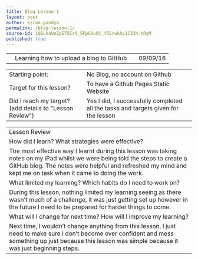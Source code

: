 ```yaml
---
title: Blog Lesson 1
layout: post
author: kiran.pandya
permalink: /blog-lesson-1/
source-id: 1QSLkaUnZpET5CrS_SFpGQuQC_f5SrwkAp1C3Jh-hRyM
published: true
---
```

<table>
  <tr>
    <td></td>
    <td>Learning how to upload a blog to GitHub</td>
    <td></td>
    <td>09/09/16</td>
  </tr>
</table>


<table>
  <tr>
    <td>Starting point:</td>
    <td>No Blog, no account on Github</td>
  </tr>
  <tr>
    <td>Target for this lesson?</td>
    <td>To have a Github Pages Static Website</td>
  </tr>
  <tr>
    <td>Did I reach my target? 
(add details to "Lesson Review")</td>
    <td> Yes I did, I successfully completed all the tasks and targets given for the lesson </td>
  </tr>
</table>


<table>
  <tr>
    <td>Lesson Review</td>
  </tr>
  <tr>
    <td>How did I learn? What strategies were effective? </td>
  </tr>
  <tr>
    <td>The most effective way I learnt during this lesson was taking notes on my iPad whilst we were being told the steps to create a GitHub blog. 
The notes were helpful and refreshed my mind and kept me on task when it came to doing the work.</td>
  </tr>
  <tr>
    <td>What limited my learning? Which habits do I need to work on? </td>
  </tr>
  <tr>
    <td>During this lesson, nothing limited my learning seeing as there wasn't much of a challenge, it was just getting set up however in the future I need to be prepared for harder things to come.</td>
  </tr>
  <tr>
    <td>What will I change for next time? How will I improve my learning?</td>
  </tr>
  <tr>
    <td>Next time, I wouldn’t change anything from this lesson, I just need to make sure I don’t become over confident and mess something up just because this lesson was simple because it was just beginning steps.</td>
  </tr>
</table>


